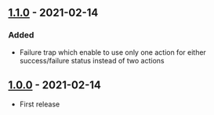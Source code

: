 ## [1.1.0](https://github.com/ReasonSoftware/action-github-deployment/releases/tag/v1.1.0) - 2021-02-14
### Added
- Failure trap which enable to use only one action for either success/failure status instead of two actions

## [1.0.0](https://github.com/ReasonSoftware/action-github-deployment/releases/tag/v1.0.0) - 2021-02-14
- First release